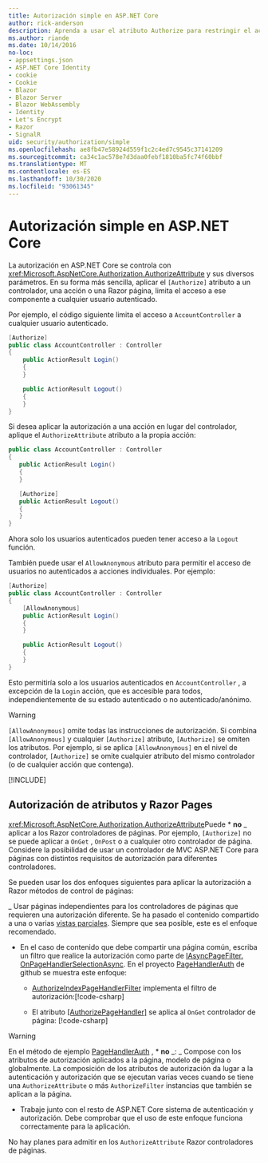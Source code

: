 ```yaml
---
title: Autorización simple en ASP.NET Core
author: rick-anderson
description: Aprenda a usar el atributo Authorize para restringir el acceso a ASP.NET Core controladores y acciones.
ms.author: riande
ms.date: 10/14/2016
no-loc:
- appsettings.json
- ASP.NET Core Identity
- cookie
- Cookie
- Blazor
- Blazor Server
- Blazor WebAssembly
- Identity
- Let's Encrypt
- Razor
- SignalR
uid: security/authorization/simple
ms.openlocfilehash: ae8fb47e58924d559f1c2c4ed7c9545c37141209
ms.sourcegitcommit: ca34c1ac578e7d3daa0febf1810ba5fc74f60bbf
ms.translationtype: MT
ms.contentlocale: es-ES
ms.lasthandoff: 10/30/2020
ms.locfileid: "93061345"
---
```

# <a name="simple-authorization-in-aspnet-core"></a>Autorización simple en ASP.NET Core

<a name="security-authorization-simple"></a>

La autorización en ASP.NET Core se controla con <xref:Microsoft.AspNetCore.Authorization.AuthorizeAttribute> y sus diversos parámetros. En su forma más sencilla, aplicar el `[Authorize]` atributo a un controlador, una acción o una Razor página, limita el acceso a ese componente a cualquier usuario autenticado.

Por ejemplo, el código siguiente limita el acceso a `AccountController` a cualquier usuario autenticado.

```csharp
[Authorize]
public class AccountController : Controller
{
    public ActionResult Login()
    {
    }

    public ActionResult Logout()
    {
    }
}
```

Si desea aplicar la autorización a una acción en lugar del controlador, aplique el `AuthorizeAttribute` atributo a la propia acción:

```csharp
public class AccountController : Controller
{
   public ActionResult Login()
   {
   }

   [Authorize]
   public ActionResult Logout()
   {
   }
}
```

Ahora solo los usuarios autenticados pueden tener acceso a la `Logout` función.

También puede usar el `AllowAnonymous` atributo para permitir el acceso de usuarios no autenticados a acciones individuales. Por ejemplo:

```csharp
[Authorize]
public class AccountController : Controller
{
    [AllowAnonymous]
    public ActionResult Login()
    {
    }

    public ActionResult Logout()
    {
    }
}
```

Esto permitiría solo a los usuarios autenticados en `AccountController` , a excepción de la `Login` acción, que es accesible para todos, independientemente de su estado autenticado o no autenticado/anónimo.

> [!WARNING]
> `[AllowAnonymous]` omite todas las instrucciones de autorización. Si combina `[AllowAnonymous]` y cualquier `[Authorize]` atributo, `[Authorize]` se omiten los atributos. Por ejemplo, si se aplica `[AllowAnonymous]` en el nivel de controlador, `[Authorize]` se omite cualquier atributo del mismo controlador (o de cualquier acción que contenga).

[!INCLUDE[](~/includes/requireAuth.md)]

<a name="aarp"></a>

## <a name="authorize-attribute-and-no-locrazor-pages"></a>Autorización de atributos y Razor Pages

<xref:Microsoft.AspNetCore.Authorization.AuthorizeAttribute>Puede * **no** _ aplicar a los Razor controladores de páginas. Por ejemplo, `[Authorize]` no se puede aplicar a `OnGet` , `OnPost` o a cualquier otro controlador de página. Considere la posibilidad de usar un controlador de MVC ASP.NET Core para páginas con distintos requisitos de autorización para diferentes controladores.

Se pueden usar los dos enfoques siguientes para aplicar la autorización a Razor métodos de control de páginas:

_ Usar páginas independientes para los controladores de páginas que requieren una autorización diferente. Se ha pasado el contenido compartido a una o varias [vistas parciales](xref:mvc/views/partial). Siempre que sea posible, este es el enfoque recomendado.
* En el caso de contenido que debe compartir una página común, escriba un filtro que realice la autorización como parte de [IAsyncPageFilter. OnPageHandlerSelectionAsync](xref:Microsoft.AspNetCore.Mvc.Filters.IAsyncPageFilter.OnPageHandlerSelectionAsync%2A). En el proyecto [PageHandlerAuth](https://github.com/dotnet/AspNetCore.Docs/tree/master/aspnetcore/security/authorization/simple/samples/3.1/PageHandlerAuth) de github se muestra este enfoque:
  * [AuthorizeIndexPageHandlerFilter](https://github.com/dotnet/AspNetCore.Docs/blob/master/aspnetcore/security/authorization/simple/samples/3.1/PageHandlerAuth/AuthorizeIndexPageHandlerFilter.cs) implementa el filtro de autorización:[!code-csharp[](~/security/authorization/simple/samples/3.1/PageHandlerAuth/Pages/Index.cshtml.cs?name=snippet)]

  * El atributo [[AuthorizePageHandler]](https://github.com/dotnet/AspNetCore.Docs/tree/master/aspnetcore/security/authorization/simple/samples/3.1/PageHandlerAuth/Pages/Index.cshtml.cs#L16) se aplica al `OnGet` controlador de página: [!code-csharp[](~/security/authorization/simple/samples/3.1/PageHandlerAuth/AuthorizeIndexPageHandlerFilter.cs?name=snippet)]

> [!WARNING]
> En el método de ejemplo [PageHandlerAuth](https://github.com/pranavkm/PageHandlerAuth) , * **no** _: _ Compose con los atributos de autorización aplicados a la página, modelo de página o globalmente. La composición de los atributos de autorización da lugar a la autenticación y autorización que se ejecutan varias veces cuando se tiene una `AuthorizeAttribute` o más `AuthorizeFilter` instancias que también se aplican a la página.
> * Trabaje junto con el resto de ASP.NET Core sistema de autenticación y autorización. Debe comprobar que el uso de este enfoque funciona correctamente para la aplicación.

No hay planes para admitir en los `AuthorizeAttribute` Razor controladores de páginas. 
